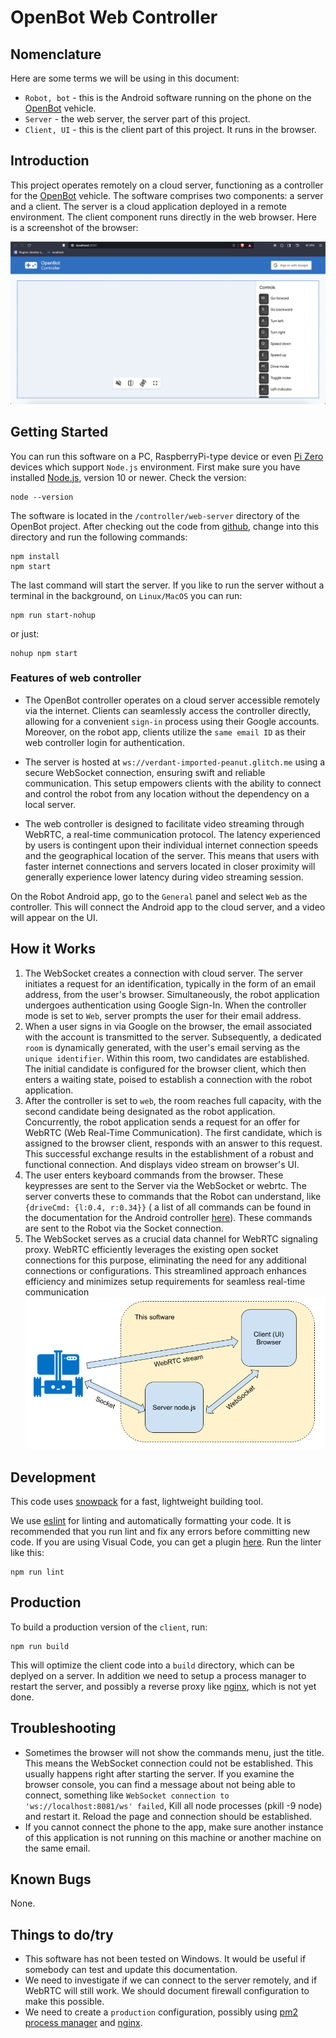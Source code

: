 # OpenBot Web Controller

## Nomenclature

Here are some terms we will be using in this document:

* ```Robot, bot``` - this is the Android software running on the phone on the [OpenBot](https://www.openbot.org/)
  vehicle.
* ```Server``` - the web server, the server part of this project.
* ```Client, UI``` - this is the client part of this project. It runs in the browser.

## Introduction

This project operates remotely on a cloud server, functioning as a controller for
the [OpenBot](https://www.openbot.org/) vehicle. The software comprises two components: a server and a client. The
server is a cloud application deployed in a remote environment. The client component runs directly in the web browser.
Here is a screenshot of the browser:

![Screenshot](images/openbot_controller.png "image_tooltip")

## Getting Started

You can run this software on a PC, RaspberryPi-type device or
even [Pi Zero](https://www.raspberrypi.com/products/raspberry-pi-zero/) devices which support ```Node.js``` environment.
First make sure you have installed [Node.js](https://nodejs.org/), version 10 or newer. Check the version:

    node --version

The software is located in the ```/controller/web-server``` directory of the OpenBot project. After checking out the
code from [github](https://github.com/isl-org/OpenBot), change into this directory and run the following commands:

    npm install
    npm start

The last command will start the server. If you like to run the server without a terminal in the background,
on ```Linux/MacOS``` you can run:

    npm run start-nohup

or just:

    nohup npm start

### Features of web controller

- The OpenBot controller operates on a cloud server accessible remotely via the internet. Clients can seamlessly access
  the controller directly, allowing for a convenient ``sign-in`` process using their Google accounts. Moreover, on the
  robot app, clients utilize the ``same email ID`` as their web controller login for authentication.

- The server is hosted at ``ws://verdant-imported-peanut.glitch.me`` using a secure WebSocket connection, ensuring swift
  and reliable communication. This setup empowers clients with the ability to connect and control the robot from any
  location without the dependency on a local server.

- The web controller is designed to facilitate video streaming through WebRTC, a real-time communication protocol. The
  latency experienced by users is contingent upon their individual internet connection speeds and the geographical
  location of the server. This means that users with faster internet connections and servers located in closer proximity
  will generally experience lower latency during video streaming session.

On the Robot Android app, go to the ```General``` panel and select ```Web``` as the controller. This will connect the
Android app to the cloud server, and a video will appear on the UI.

## How it Works

1. The WebSocket creates a connection with cloud server. The server initiates a request for an identification, typically
   in the form of an email address, from the user's browser. Simultaneously, the robot application undergoes
   authentication using Google Sign-In. When the controller mode is set to ``Web``, server prompts the user for their
   email address.
2. When a user signs in via Google on the browser, the email associated with the account is transmitted to the server.
   Subsequently, a dedicated ``room`` is dynamically generated, with the user's email serving as
   the ``unique identifier``. Within this room, two candidates are established. The initial candidate is configured for
   the browser client, which then enters a waiting state, poised to establish a connection with the robot application.
3. After the controller is set to ```web```, the room reaches full capacity, with the second candidate being designated
   as the robot application. Concurrently, the robot application sends a request for an offer for WebRTC (Web Real-Time
   Communication). The first candidate, which is assigned to the browser client, responds with an answer to this
   request. This successful exchange results in the establishment of a robust and functional connection. And displays
   video stream on browser's UI.
4. The user enters keyboard commands from the browser. These keypresses are sent to the Server via the WebSocket or
   webrtc. The server converts these to commands that the Robot can understand, like ```{driveCmd: {l:0.4, r:0.34}}``` (
   a list of all commands can be found in the documentation for the Android
   controller [here](https://github.com/isl-org/OpenBot/blob/master/docs/technical/OpenBotController.pdf)). These
   commands are sent to the Robot via the Socket connection.
5. The WebSocket serves as a crucial data channel for WebRTC signaling proxy. WebRTC efficiently leverages the existing
   open socket connections for this purpose, eliminating the need for any additional connections or configurations. This
   streamlined approach enhances efficiency and minimizes setup requirements for seamless real-time communication
   ![drawing](images/HowItWorks.png)

## Development

This code uses [snowpack](https://www.snowpack.dev/) for a fast, lightweight building tool.

We use [eslint](https://eslint.org/) for linting and automatically formatting your code. It is recommended that you run
lint and fix any errors before committing new code. If you are using Visual Code, you can get a
plugin [here](https://marketplace.visualstudio.com/items?itemName=dbaeumer.vscode-eslint). Run the linter like this:

    npm run lint

## Production

To build a production version of the ```client```, run:

    npm run build

This will optimize the client code into a ```build``` directory, which can be deplyed on a server. In addition we need
to setup a process manager to restart the server, and possibly a reverse proxy
like [nginx](https://docs.nginx.com/nginx/admin-guide/web-server/reverse-proxy/), which is not yet done.

## Troubleshooting

* Sometimes the browser will not show the commands menu, just the title. This means the WebSocket connection could not
  be established. This usually happens right after starting the server. If you examine the browser console, you can find
  a message about not being able to connect, something
  like ```WebSocket connection to 'ws://localhost:8081/ws' failed```, Kill all node processes (pkill -9 node)  and
  restart it. Reload the page and connection should be established.
* If you cannot connect the phone to the app, make sure another instance of this application is not running on this
  machine or another machine on the same email.

## Known Bugs

None.

## Things to do/try

* This software has not been tested on Windows. It would be useful if somebody can test and update this documentation.
* We need to investigate if we can connect to the server remotely, and if WebRTC will still work. We should document
  firewall configuration to make this possible.
* We need to create a ```production``` configuration, possibly
  using [pm2 process manager](https://www.npmjs.com/package/pm2)
  and [nginx](https://docs.nginx.com/nginx/admin-guide/web-server/reverse-proxy/).
